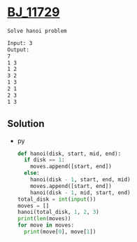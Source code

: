 # [BJ_11729](https://acmicpc.net/problem/11729)

```en
Solve hanoi problem
```

```txt
Input: 3
Output:
7
1 3
1 2
3 2
1 3
2 1
2 3
1 3
```

## Solution

* py

  ```py
  def hanoi(disk, start, mid, end):
    if disk == 1:
      moves.append([start, end])
    else:
      hanoi(disk - 1, start, end, mid)
      moves.append([start, end])
      hanoi(disk - 1, mid, start, end)
  total_disk = int(input())
  moves = []
  hanoi(total_disk, 1, 2, 3)
  print(len(moves))
  for move in moves:
    print(move[0], move[1])
  ```
